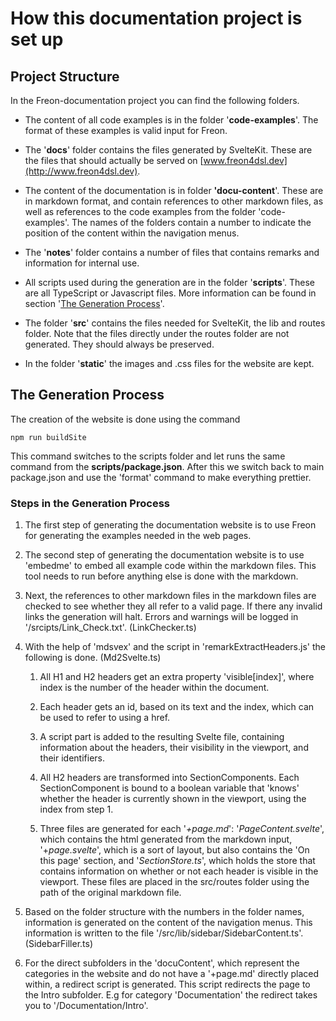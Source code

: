 # How this documentation project is set up

## Project Structure

In the Freon-documentation project you can find the following folders. 

- The content of all code examples is in the folder '**code-examples**'. The format of these examples is valid input for Freon.

- The '**docs**' folder contains the files generated by SvelteKit. These are the files that should actually be served on [www.freon4dsl.dev](http://www.freon4dsl.dev).

- The content of the documentation is in folder **'docu-content**'. These are in markdown format, and contain references to other markdown files, as well as references to the code examples from the folder 'code-examples'. The names of the folders contain a number to indicate the position of the content within the navigation menus.

- The '**notes**' folder contains a number of files that contains remarks and information for internal use.

- All scripts used during the generation are in the folder '**scripts**'. These are all TypeScript or Javascript files. More information can be found in section '[The Generation Process](#the-generation-process)'.

- The folder '**src**' contains the files needed for SvelteKit, the lib and routes folder. Note that the files directly under the routes folder are not generated. They should always be preserved.

- In the folder '**static**' the images and .css files for the website are kept.

## The Generation Process

The creation of the website is done using the command

`npm run buildSite`

This command switches to the scripts folder and let runs the same command from the **scripts/package.json**. After this we switch back to main package.json and use the 'format' command to make everything prettier.

### Steps in the Generation Process

1. The first step of generating the documentation website is to use Freon for generating the examples needed in the web pages.

2. The second step of generating the documentation website is to use 'embedme' to embed all example code within the markdown files. This tool needs to run before anything else is done with the markdown.

3. Next, the references to other markdown files in the markdown files are checked to see whether they all refer to a valid page. If there any invalid links the generation will halt. Errors and warnings will be logged in '/srcipts/Link_Check.txt'.  (LinkChecker.ts)

4. With the help of 'mdsvex' and the script in 'remarkExtractHeaders.js' the following is done. (Md2Svelte.ts) 
   
   1. All H1 and H2 headers get an extra property 'visible[index]', where index is the number of the header within the document. 
   
   2. Each header gets an id, based on its text and the index, which can be used to refer to using a href.
   
   3. A script part is added to the resulting Svelte file, containing information about the headers, their visibility in the viewport, and their identifiers.
   
   4. All H2 headers are transformed into SectionComponents. Each SectionComponent is bound to a boolean variable that 'knows' whether the header is currently shown in the viewport, using the index from step 1.
   
   5. Three files are generated for each '*+page.md*': '*PageContent.svelte*', which contains the html generated from the markdown input, '+*page.svelte*', which is a sort of layout, but also contains the 'On this page' section, and '*SectionStore.ts*', which holds the store that contains information on whether or not each header is visible in the viewport. These files are placed in the src/routes folder using the path of the original markdown file.

5. Based on the folder structure with the numbers in the folder names, information is generated on the content of the navigation menus.  This information is written to the file  '/src/lib/sidebar/SidebarContent.ts'. (SidebarFiller.ts)

6. For the direct subfolders in the 'docuContent', which represent the categories in the website and do not have a '+page.md' directly placed within,  a redirect script is generated. This script redirects the page to the Intro subfolder. E.g for category 'Documentation' the redirect takes you to '/Documentation/Intro'.
